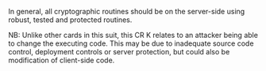 In general, all cryptographic routines should be on the server-side using robust, tested and protected routines.

NB: Unlike other cards in this suit, this CR K relates to an attacker being able to change the executing code. This may be due to inadequate source code control, deployment controls or server protection, but could also be modification of client-side code.
